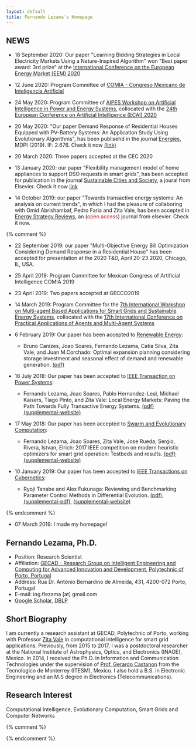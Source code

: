```yaml
---
layout: default
title: Fernando Lezama's Homepage
---
```



## NEWS
* 18 September 2020: Our paper "Learning Bidding Strategies in Local Electricity Markets Using a Nature-Inspired Algorithm" won "Best paper award: 3rd prize" at the [International Conference on the European Energy Market (EEM) 2020](https://eem20.eu/best-paper-award-winners/)


* 12 June 2020: Program Committee of [COMIA - Congreso Mexicano de Inteligencia Artificial](http://smia.mx/comia/2020/)

* 24 May 2020: Program Committee of [AIPES Workshop on Artificial Intelligence in Power and Energy Systems](http://www.gecad.isep.ipp.pt/AIPES/), collocated with the [24th European Conference on Artificial Intelligence (ECAI) 2020](http://ecai2020.eu/)

* 20 May 2020: "Our paper Demand Response of Residential Houses Equipped with PV-Battery Systems: An Application Study Using Evolutionary Algorithms", has been publisehd in the journal [Energies](https://www.mdpi.com/journal/energies), MDPI (2019). IF: 2.676. Check it now [(link)](https://www.mdpi.com/1996-1073/13/10/2466)

* 20 March 2020: Three papers accepted at the CEC 2020

* 13 January 2020: our paper "Flexibility management model of home appliances to support DSO requests in smart grids", has been accepted for publication in the journal [Sustainable Cities and Society](https://www.journals.elsevier.com/sustainable-cities-and-society), a joural from Elsevier. Check it now [link](https://www.sciencedirect.com/science/article/pii/S2210670720300354)  

* 14 October 2019: our paper "Towards transactive energy systems: An analysis on current trends", in which I had the pleasure of collaboring with Omid Abrishambaf, Pedro Faria and Zita Vale, has been accepted in [Energy Strategy Reviews](https://www.sciencedirect.com/science/article/pii/S2211467X19301105), an (<span style="color:#C31D1D;">open access</span>) journal from elsevier. Check it now.



{% comment %}
* 22 September 2019: our paper "Multi-Objective Energy Bill Optimization Considering Demand Response in a Residential House" has been accepted for presentation at the 2020 T&D, April 20-23 2020, Chicago, IL, USA.

* 25 April 2019: Program Committee for Mexican Congress of Artificial Intelligence COMIA 2019

* 23 April 2019: Two papers accepted at GECCO2019

* 14 March 2019: Program Committee for the [7th International Workshop on Multi-agent Based Applications for Smart Grids and Sustainable Energy Systems](https://www.paams.net/workshops/masges), collocated with the [17th International Conference on Practical Applications of Agents and Multi-Agent Systems](https://www.paams.net/)

* 6 February 2019: Our paper has been accepted to [Renewable Energy](https://www.sciencedirect.com/science/article/pii/S0960148119301508):
    * Bruno Canizes, Joao Soares, Fernando Lezama, Catia Silva, Zita Vale, and Juan M.Corchado: Optimal expansion planning considering storage investment and seasonal effect of demand and renewable generation. [(pdf)](pdf/bc-RENE2019.pdf)
    
* 16 July 2018: Our paper has been accepted to [IEEE Transaction on Power Systems](https://ieeexplore.ieee.org/abstract/document/8411502):
    * Fernando Lezama, Joao Soares, Pablo Hernandez-Leal, Michael Kaisers, Tiago Pinto, and Zita Vale: Local Energy Markets: Paving the Path Towards Fully Transactive Energy Systems. [(pdf)](pdf/flc-TPWRS2018.pdf)[(supplemental-website)](http://www.gecad.isep.ipp.pt/ies/public-data/ites)
    
* 17 May 2018: Our paper has been accepted to [Swarm and Evolutionary Computation](https://www.sciencedirect.com/science/article/pii/S2210650218300592):
    * Fernando Lezama, Joao Soares, Zita Vale, Jose Rueda, Sergio, Rivera, Istvan, Elrich: 2017 IEEE competition on modern heuristic optimizers for smart grid operation: Testbeds and results. [(pdf)](pdf/flc-SWEVO2018.pdf)[(supplemental-website)](http://sites.ieee.org/psace-mho/2017-smart-grid-operation-problems-competition-panel/)

* 10 January 2019: Our paper has been accepted to [IEEE Transactions on Cybernetics](https://ieeexplore.ieee.org/xpl/RecentIssue.jsp?punumber=6221036):
    * Ryoji Tanabe and Alex Fukunaga: Reviewing and Benchmarking Parameter Control Methods in Differential Evolution. [(pdf)](pdf/tf-tcyb2018.pdf), [(supplemental-pdf)](pdf/tf-tcyb2018-supp.pdf), [(supplemental-website)](https://sites.google.com/view/pcmde/)

{% endcomment %}

* 07 March 2019: I made my homepage! 

## Fernando Lezama, Ph.D.

* Position: Research Scientist
* Affiliation: [GECAD - Research Group on Intelligent Engineering and Computing for Advanced Innovation and Development](http://www.gecad.isep.ipp.pt), [Polytechnic of Porto, Portugal](https://www.ipp.pt) 
* Address: Rua Dr. António Bernardino de Almeida, 431, 4200-072 Porto, Portugal
* E-mail: ing.flezama [at] gmail.com
* [Google Scholar](https://scholar.google.com/citations?user=LIpiLCoAAAAJ&hl=es), [DBLP](https://dblp.uni-trier.de/pers/hd/l/Lezama:Fernando)

## Short Biography

I am currently a research assistant at GECAD, Polytechnic of Porto, working with Professor [Zita Vale](https://scholar.google.com/citations?user=08O4oUkAAAAJ&hl=es) in computational intelligence for smart grid applications. Previously, from 2015 to 2017, I was a postdoctoral researcher at the National Institute of Astrophysics, Optics, and Electronics (INAOE), Mexico. In 2014, I received the Ph.D. in Information and Communication Technologies under the supervision of [Prof. Gerardo Castanon](http://homepages.mty.itesm.mx/gerardo.castanon) from the Tecnologico de Monterrey (ITESM), Mexico. I also hold a B.S. in Electronic Engineering and an M.S degree in Electronics (Telecommunications).

## Research Interest

Computational Intelligence, Evolutionary Computation, Smart Grids and Computer Networks 


{% comment %}

{% endcomment %}
